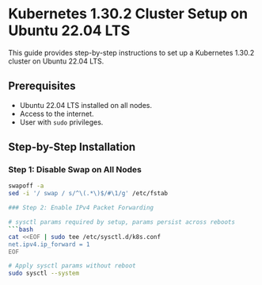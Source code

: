 # Kubernetes 1.30.2 Cluster Setup on Ubuntu 22.04 LTS

This guide provides step-by-step instructions to set up a Kubernetes 1.30.2 cluster on Ubuntu 22.04 LTS.

## Prerequisites

- Ubuntu 22.04 LTS installed on all nodes.
- Access to the internet.
- User with `sudo` privileges.

## Step-by-Step Installation

### Step 1: Disable Swap on All Nodes

```bash
swapoff -a
sed -i '/ swap / s/^\(.*\)$/#\1/g' /etc/fstab

### Step 2: Enable IPv4 Packet Forwarding

# sysctl params required by setup, params persist across reboots
```bash
cat <<EOF | sudo tee /etc/sysctl.d/k8s.conf
net.ipv4.ip_forward = 1
EOF

# Apply sysctl params without reboot
sudo sysctl --system
